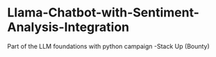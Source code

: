 # Llama-Chatbot-with-Sentiment-Analysis-Integration
Part of the LLM foundations with python campaign -Stack Up (Bounty)
